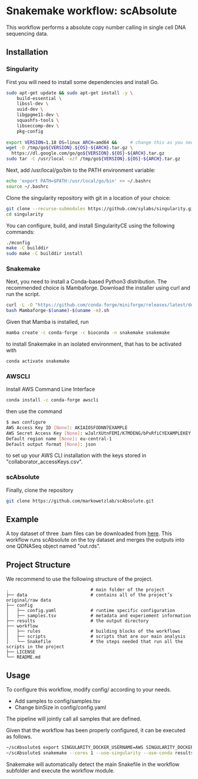 # Snakemake workflow: scAbsolute
This workflow performs a absolute copy number calling in single cell DNA sequencing data.

## Installation
### Singularity
First you will need to install some dependencies and install Go.

```bash
sudo apt-get update && sudo apt-get install -y \
    build-essential \
    libssl-dev \
    uuid-dev \
    libgpgme11-dev \
    squashfs-tools \
    libseccomp-dev \
    pkg-config
    
export VERSION=1.18 OS=linux ARCH=amd64 &&     # change this as you need
wget -O /tmp/go${VERSION}.${OS}-${ARCH}.tar.gz \
  https://dl.google.com/go/go${VERSION}.${OS}-${ARCH}.tar.gz
sudo tar -C /usr/local -xzf /tmp/go${VERSION}.${OS}-${ARCH}.tar.gz
```

Next, add /usr/local/go/bin to the PATH environment variable:

```bash
echo 'export PATH=$PATH:/usr/local/go/bin' >> ~/.bashrc
source ~/.bashrc
```

Clone the singularity repository with git in a location of your choice:

```bash
git clone --recurse-submodules https://github.com/sylabs/singularity.git
cd singularity
```

You can configure, build, and install SingularityCE using the following commands:

```bash
./mconfig
make -C builddir
sudo make -C builddir install
```

### Snakemake
Next, you need to install a Conda-based Python3 distribution. The recommended choice is Mambaforge. Download the installer using curl and run the script.

```bash
curl -L -O "https://github.com/conda-forge/miniforge/releases/latest/download/Mambaforge-$(uname)-$(uname -m).sh"
bash Mambaforge-$(uname)-$(uname -m).sh
```

Given that Mamba is installed, run

```bash
mamba create -c conda-forge -c bioconda -n snakemake snakemake
```

to install Snakemake in an isolated environment, that has to be activated with

```bash
conda activate snakemake
```

### AWSCLI
Install AWS Command Line Interface

```bash
conda install -c conda-forge awscli
```

then use the command

```bash
$ aws configure
AWS Access Key ID [None]: AKIAIOSFODNN7EXAMPLE                                   # change this as you need
AWS Secret Access Key [None]: wJalrXUtnFEMI/K7MDENG/bPxRfiCYEXAMPLEKEY           # change this as you need
Default region name [None]: eu-central-1
Default output format [None]: json
```

to set up your AWS CLI installation with the keys stored in "collaborator_accessKeys.csv".

### scAbsolute
Finally, clone the repository

```bash
git clone https://github.com/markowetzlab/scAbsolute.git
```

## Example
A toy dataset of three .bam files can be downloaded from [here](https://drive.google.com/drive/folders/1402zegR4H7tWFluc2el9lyUr9H8rMXX6?usp=sharing). This workflow runs scAbsolute on the toy dataset and merges the outputs into one QDNASeq object named "out.rds".

## Project Structure
We recommend to use the following structure of the project.

    .                               # main folder of the project
    ├── data                        # contains all of the project’s original/raw data
    ├── config                    
    │   ├── config.yaml             # runtime specific configuration
    │   ├── samples.tsv             # metadata and experiement information
    ├── results                     # the output directory
    ├── workflow                    
    │   ├── rules                   # building blocks of the workflows
    │   ├── scripts                 # scripts that are our main analysis
    │   └── Snakefile               # the steps needed that run all the scripts in the project
    ├── LICENSE
    └── README.md



## Usage

To configure this workflow, modify config/ according to your needs. 
* Add samples to config/samples.tsv
* Change binSize in config/config.yaml

The pipeline will jointly call all samples that are defined.

Given that the workflow has been properly configured, it can be executed as follows.

```bash
~/scAbsolute$ export SINGULARITY_DOCKER_USERNAME=AWS SINGULARITY_DOCKER_PASSWORD=$(aws ecr get-login-password)
~/scAbsolute$ snakemake --cores 1 --use-singularity --use-conda results/scale/500/predict/out.rds
```

Snakemake will automatically detect the main Snakefile in the workflow subfolder and execute the workflow module.
